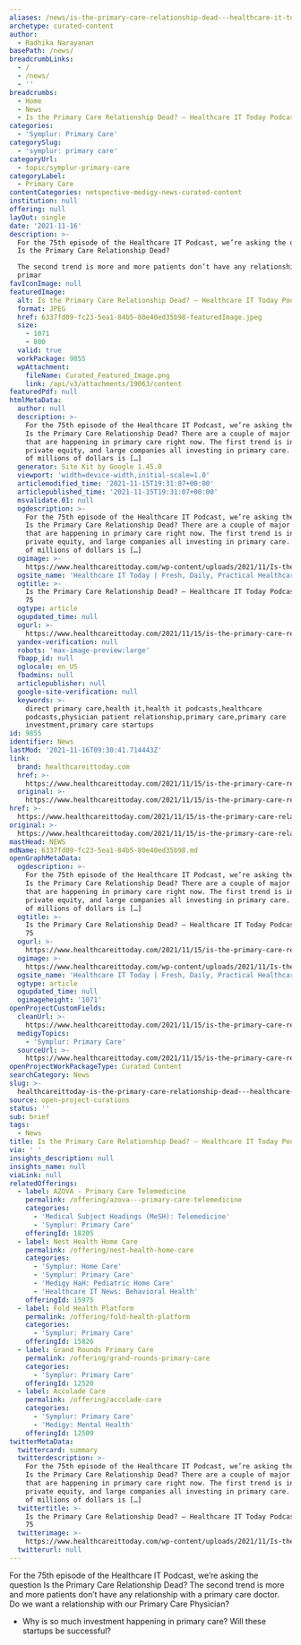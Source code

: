 ```yaml
---
aliases: /news/is-the-primary-care-relationship-dead---healthcare-it-today-podcast
archetype: curated-content
author:
  - Radhika Narayanan
basePath: /news/
breadcrumbLinks:
  - /
  - /news/
  - ''
breadcrumbs:
  - Home
  - News
  - Is the Primary Care Relationship Dead? – Healthcare IT Today Podcast
categories:
  - 'Symplur: Primary Care'
categorySlug:
  - 'symplur: primary care'
categoryUrl:
  - topic/symplur-primary-care
categoryLabel:
  - Primary Care
contentCategories: netspective-medigy-news-curated-content
institution: null
offering: null
layOut: single
date: '2021-11-16'
description: >-
  For the 75th episode of the Healthcare IT Podcast, we’re asking the question
  Is the Primary Care Relationship Dead?

  The second trend is more and more patients don’t have any relationship with a
  primar
favIconImage: null
featuredImage:
  alt: Is the Primary Care Relationship Dead? – Healthcare IT Today Podcast
  format: JPEG
  href: 6337fd09-fc23-5ea1-84b5-80e40ed35b98-featuredImage.jpeg
  size:
    - 1071
    - 800
  valid: true
  workPackage: 9855
  wpAttachment:
    fileName: Curated_Featured_Image.png
    link: /api/v3/attachments/19063/content
featuredPdf: null
htmlMetaData:
  author: null
  description: >-
    For the 75th episode of the Healthcare IT Podcast, we’re asking the question
    Is the Primary Care Relationship Dead? There are a couple of major trends
    that are happening in primary care right now. The first trend is investors,
    private equity, and large companies all investing in primary care. Hundreds
    of millions of dollars is […]
  generator: Site Kit by Google 1.45.0
  viewport: 'width=device-width,initial-scale=1.0'
  articlemodified_time: '2021-11-15T19:31:07+00:00'
  articlepublished_time: '2021-11-15T19:31:07+00:00'
  msvalidate.01: null
  ogdescription: >-
    For the 75th episode of the Healthcare IT Podcast, we’re asking the question
    Is the Primary Care Relationship Dead? There are a couple of major trends
    that are happening in primary care right now. The first trend is investors,
    private equity, and large companies all investing in primary care. Hundreds
    of millions of dollars is […]
  ogimage: >-
    https://www.healthcareittoday.com/wp-content/uploads/2021/11/Is-the-Primary-Care-Relationship-Dead-Episode-75.png
  ogsite_name: 'Healthcare IT Today | Fresh, Daily, Practical Healthcare IT Insights'
  ogtitle: >-
    Is the Primary Care Relationship Dead? – Healthcare IT Today Podcast Episode
    75
  ogtype: article
  ogupdated_time: null
  ogurl: >-
    https://www.healthcareittoday.com/2021/11/15/is-the-primary-care-relationship-dead-healthcare-it-today-podcast-episode-75/
  yandex-verification: null
  robots: 'max-image-preview:large'
  fbapp_id: null
  oglocale: en_US
  fbadmins: null
  articlepublisher: null
  google-site-verification: null
  keywords: >-
    direct primary care,health it,health it podcasts,healthcare
    podcasts,physician patient relationship,primary care,primary care
    investment,primary care startups
id: 9855
identifier: News
lastMod: '2021-11-16T09:30:41.714443Z'
link:
  brand: healthcareittoday.com
  href: >-
    https://www.healthcareittoday.com/2021/11/15/is-the-primary-care-relationship-dead-healthcare-it-today-podcast-episode-75/
  original: >-
    https://www.healthcareittoday.com/2021/11/15/is-the-primary-care-relationship-dead-healthcare-it-today-podcast-episode-75/
href: >-
  https://www.healthcareittoday.com/2021/11/15/is-the-primary-care-relationship-dead-healthcare-it-today-podcast-episode-75/
original: >-
  https://www.healthcareittoday.com/2021/11/15/is-the-primary-care-relationship-dead-healthcare-it-today-podcast-episode-75/
mastHead: NEWS
mdName: 6337fd09-fc23-5ea1-84b5-80e40ed35b98.md
openGraphMetaData:
  ogdescription: >-
    For the 75th episode of the Healthcare IT Podcast, we’re asking the question
    Is the Primary Care Relationship Dead? There are a couple of major trends
    that are happening in primary care right now. The first trend is investors,
    private equity, and large companies all investing in primary care. Hundreds
    of millions of dollars is […]
  ogtitle: >-
    Is the Primary Care Relationship Dead? – Healthcare IT Today Podcast Episode
    75
  ogurl: >-
    https://www.healthcareittoday.com/2021/11/15/is-the-primary-care-relationship-dead-healthcare-it-today-podcast-episode-75/
  ogimage: >-
    https://www.healthcareittoday.com/wp-content/uploads/2021/11/Is-the-Primary-Care-Relationship-Dead-Episode-75.png
  ogsite_name: 'Healthcare IT Today | Fresh, Daily, Practical Healthcare IT Insights'
  ogtype: article
  ogupdated_time: null
  ogimageheight: '1071'
openProjectCustomFields:
  cleanUrl: >-
    https://www.healthcareittoday.com/2021/11/15/is-the-primary-care-relationship-dead-healthcare-it-today-podcast-episode-75/
  medigyTopics:
    - 'Symplur: Primary Care'
  sourceUrl: >-
    https://www.healthcareittoday.com/2021/11/15/is-the-primary-care-relationship-dead-healthcare-it-today-podcast-episode-75/
openProjectWorkPackageType: Curated Content
searchCategory: News
slug: >-
  healthcareittoday-is-the-primary-care-relationship-dead---healthcare-it-today-podcast
source: open-project-curations
status: ''
sub: brief
tags:
  - News
title: Is the Primary Care Relationship Dead? – Healthcare IT Today Podcast
via: ' '
insights_description: null
insights_name: null
viaLink: null
relatedOfferings:
  - label: AZOVA - Primary Care Telemedicine
    permalink: /offering/azova---primary-care-telemedicine
    categories:
      - 'Medical Subject Headings (MeSH): Telemedicine'
      - 'Symplur: Primary Care'
    offeringId: 18205
  - label: Nest Health Home Care
    permalink: /offering/nest-health-home-care
    categories:
      - 'Symplur: Home Care'
      - 'Symplur: Primary Care'
      - 'Medigy HaH: Pediatric Home Care'
      - 'Healthcare IT News: Behavioral Health'
    offeringId: 15975
  - label: Fold Health Platform
    permalink: /offering/fold-health-platform
    categories:
      - 'Symplur: Primary Care'
    offeringId: 15826
  - label: Grand Rounds Primary Care
    permalink: /offering/grand-rounds-primary-care
    categories:
      - 'Symplur: Primary Care'
    offeringId: 12520
  - label: Accolade Care
    permalink: /offering/accolade-care
    categories:
      - 'Symplur: Primary Care'
      - 'Medigy: Mental Health'
    offeringId: 12509
twitterMetaData:
  twittercard: summary
  twitterdescription: >-
    For the 75th episode of the Healthcare IT Podcast, we’re asking the question
    Is the Primary Care Relationship Dead? There are a couple of major trends
    that are happening in primary care right now. The first trend is investors,
    private equity, and large companies all investing in primary care. Hundreds
    of millions of dollars is […]
  twittertitle: >-
    Is the Primary Care Relationship Dead? – Healthcare IT Today Podcast Episode
    75
  twitterimage: >-
    https://www.healthcareittoday.com/wp-content/uploads/2021/11/Is-the-Primary-Care-Relationship-Dead-Episode-75.png
  twitterurl: null
---
```

<p>For the 75th episode of the Healthcare IT Podcast, we’re asking the question Is the Primary Care Relationship Dead?
The second trend is more and more patients don’t have any relationship with a primary care doctor.
Do we want a relationship with our Primary Care Physician?</p><ul><li>Why is so much investment happening in primary care? Will these startups be successful?</li></ul>